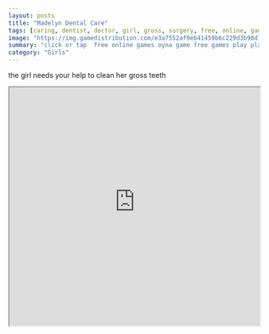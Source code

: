 ```yaml
---
layout: posts
title: "Madelyn Dental Care"
tags: [caring, dentist, doctor, girl, gross, surgery, free, online, games, oyna, game, free, games, play, play, games]
image: "https://img.gamedistribution.com/e3a7552af9eb41459b6c229d3b98d7de.jpg"
summary: "click or tap  free online games oyna game free games play play games"
category: "Girls"
---
```


the girl needs your help to clean her gross teeth

<iframe width="100%" height="480px;" src="https://html5.gamedistribution.com/e3a7552af9eb41459b6c229d3b98d7de/"></iframe>